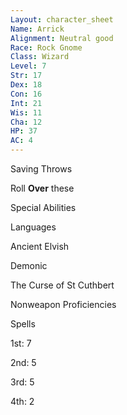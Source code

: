 ```yaml
---
Layout: character_sheet
Name: Arrick
Alignment: Neutral good
Race: Rock Gnome
Class: Wizard
Level: 7
Str: 17
Dex: 18
Con: 16
Int: 21
Wis: 11
Cha: 12
HP: 37
AC: 4
---
```



Saving Throws

Roll **Over** these



Special Abilities

Languages

Ancient Elvish

Demonic 

The Curse of St Cuthbert

Nonweapon Proficiencies



Spells

1st: 7

2nd: 5

3rd: 5

4th: 2 

